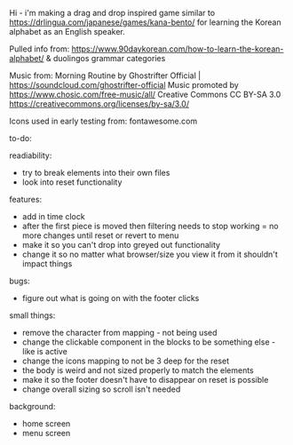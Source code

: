 Hi - i'm making a drag and drop inspired game similar to https://drlingua.com/japanese/games/kana-bento/ for learning the Korean alphabet as an English speaker. 

Pulled info from:
https://www.90daykorean.com/how-to-learn-the-korean-alphabet/
& duolingos grammar categories

Music from:
Morning Routine by Ghostrifter Official | https://soundcloud.com/ghostrifter-official
Music promoted by https://www.chosic.com/free-music/all/
Creative Commons CC BY-SA 3.0
https://creativecommons.org/licenses/by-sa/3.0/
 

Icons used in early testing from:
fontawesome.com


to-do:

readiability:
- try to break elements into their own files
- look into reset functionality

features:
- add in time clock
- after the first piece is moved then filtering needs to stop working = no more changes until reset or revert to menu
- make it so you can't drop into greyed out functionality
- change it so no matter what browser/size you view it from it shouldn't impact things


bugs:
- figure out what is going on with the footer clicks

small things:
- remove the character from mapping - not being used
- change the clickable component in the blocks to be something else - like is active
- change the icons mapping to not be 3 deep for the reset 
- the body is weird and not sized properly to match the elements
- make it so the footer doesn't have to disappear on reset is possible
- change overall sizing so scroll isn't needed


background:
- home screen
- menu screen